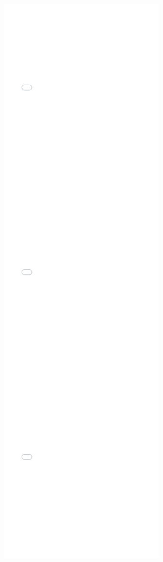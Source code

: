 <iframe id="igraph" scrolling="no" style="border:none;" seamless="seamless" src="gantt/D145ecossaise07.html" height="600" width="100%"></iframe>
<iframe id="igraph" scrolling="no" style="border:none;" seamless="seamless" src="gantt/D145ecossaise08.html" height="600" width="100%"></iframe>
<iframe id="igraph" scrolling="no" style="border:none;" seamless="seamless" src="gantt/D145ecossaise09.html" height="600" width="100%"></iframe>